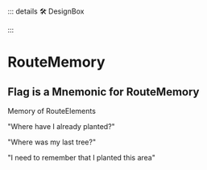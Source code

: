 ::: details 🛠 <dev>DesignBox</dev> 



:::

# <neuro>RouteMemory</neuro>

## Flag is a Mnemonic for RouteMemory

Memory of RouteElements

"Where have I already planted?"

"Where was my last tree?"

"I need to remember that I planted this area"